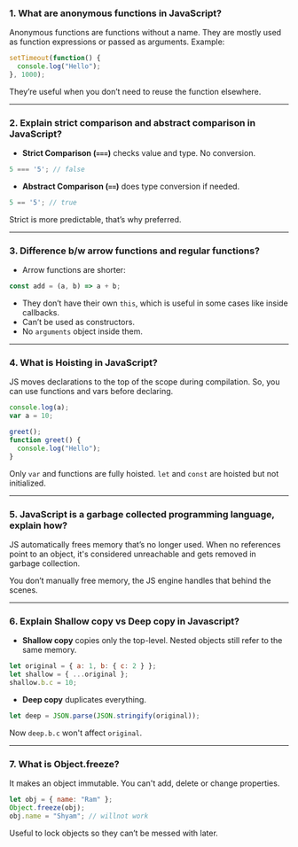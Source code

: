 ### 1. What are anonymous functions in JavaScript?

Anonymous functions are functions without a name. They are mostly used as function expressions or passed as arguments. Example:

```javascript
setTimeout(function() {
  console.log("Hello");
}, 1000);
```

They’re useful when you don’t need to reuse the function elsewhere.

---

### 2. Explain strict comparison and abstract comparison in JavaScript?

* **Strict Comparison (`===`)** checks value and type. No conversion.

```javascript
5 === '5'; // false
```

* **Abstract Comparison (`==`)** does type conversion if needed.

```javascript
5 == '5'; // true
```

Strict is more predictable, that’s why preferred.

---

### 3. Difference b/w arrow functions and regular functions?

* Arrow functions are shorter:

```javascript
const add = (a, b) => a + b;
```

* They don’t have their own `this`, which is useful in some cases like inside callbacks.
* Can’t be used as constructors.
* No `arguments` object inside them.

---

### 4. What is Hoisting in JavaScript?

JS moves declarations to the top of the scope during compilation. So, you can use functions and vars before declaring.

```javascript
console.log(a); 
var a = 10;

greet(); 
function greet() {
  console.log("Hello");
}
```

Only `var` and functions are fully hoisted. `let` and `const` are hoisted but not initialized.

---

### 5. JavaScript is a garbage collected programming language, explain how?

JS automatically frees memory that’s no longer used. When no references point to an object, it's considered unreachable and gets removed in garbage collection.

You don’t manually free memory, the JS engine handles that behind the scenes.

---

### 6. Explain Shallow copy vs Deep copy in Javascript?

* **Shallow copy** copies only the top-level. Nested objects still refer to the same memory.

```javascript
let original = { a: 1, b: { c: 2 } };
let shallow = { ...original };
shallow.b.c = 10; 
```

* **Deep copy** duplicates everything.

```javascript
let deep = JSON.parse(JSON.stringify(original));
```

Now `deep.b.c` won't affect `original`.

---

### 7. What is Object.freeze?

It makes an object immutable. You can't add, delete or change properties.

```javascript
let obj = { name: "Ram" };
Object.freeze(obj);
obj.name = "Shyam"; // willnot work
```

Useful to lock objects so they can’t be messed with later.
